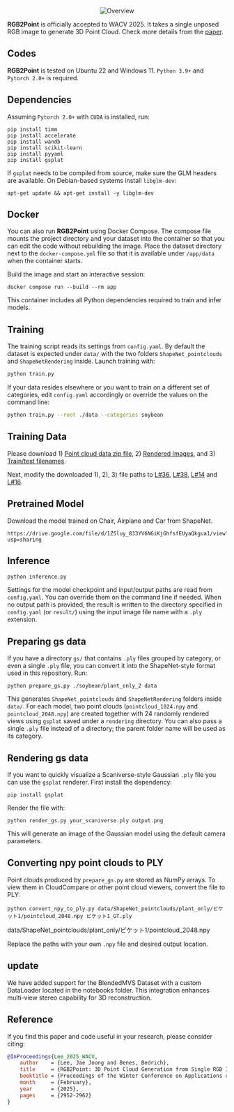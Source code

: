 <p align="center">
    <img src="https://www.jaejoonglee.com/images/rgb2point.png" alt="Overview">
</p>

**RGB2Point** is officially accepted to WACV 2025. It takes a single unposed RGB image to generate 3D Point Cloud. Check more details from the [paper](https://arxiv.org/pdf/2407.14979).
## Codes
**RGB2Point** is tested on Ubuntu 22 and Windows 11. `Python 3.9+` and `Pytorch 2.0+` is required.

## Dependencies
Assuming `Pytorch 2.0+` with `CUDA` is installed, run:
```
pip install timm
pip install accelerate
pip install wandb
pip install scikit-learn
pip install pyyaml
pip install gsplat
```
If `gsplat` needs to be compiled from source, make sure the GLM headers
are available. On Debian-based systems install `libglm-dev`:

```
apt-get update && apt-get install -y libglm-dev
```

## Docker
You can also run **RGB2Point** using Docker Compose. The compose file mounts
the project directory and your dataset into the container so that you can edit
the code without rebuilding the image. Place the dataset directory next to the
`docker-compose.yml` file so that it is available under `/app/data` when the
container starts.

Build the image and start an interactive session:

```
docker compose run --build --rm app
```

This container includes all Python dependencies required to train and infer
models.

## Training
The training script reads its settings from `config.yaml`. By default the
dataset is expected under `data/` with the two folders
`ShapeNet_pointclouds` and `ShapeNetRendering` inside. Launch training
with:

```bash
python train.py
```

If your data resides elsewhere or you want to train on a different set of
categories, edit `config.yaml` accordingly or override the values on the
command line:

```bash
python train.py --root ./data --categories soybean
```

## Training Data
Please download 1)  [Point cloud data zip file](https://drive.google.com/file/d/1R7TXnBvVir8OCXPE5f2kck6Enl0gdMUQ/view?usp=sharing), 2) [Rendered Images](https://drive.google.com/file/d/1t_rlV1BwitvICap_2ubd5oqL_6Yq-Drn/view?usp=sharing), and 3) [Train/test filenames](https://drive.google.com/drive/folders/1jBPd1YBJwzgVpolT-yA0g8XxYJmb2_s-?usp=sharing).

Next, modify the downloaded 1), 2), 3) file paths to [L#36](https://github.com/JaeLee18/RGB2point/blob/7b29188ea8b4c92fcc5f48bd0066e901881ce1f7/utils.py#L36), [L#38](https://github.com/JaeLee18/RGB2point/blob/7b29188ea8b4c92fcc5f48bd0066e901881ce1f7/utils.py#L38), [L#14](https://github.com/JaeLee18/RGB2point/blob/7b29188ea8b4c92fcc5f48bd0066e901881ce1f7/utils.py#L14) and [L#16](https://github.com/JaeLee18/RGB2point/blob/7b29188ea8b4c92fcc5f48bd0066e901881ce1f7/utils.py#L16).

## Pretrained Model
Download the model trained on Chair, Airplane and Car from ShapeNet.
```
https://drive.google.com/file/d/1Z5luy_833YV6NGiKjGhfsfEUyaQkgua1/view?usp=sharing
```

## Inference
```
python inference.py
```
Settings for the model checkpoint and input/output paths are read from
`config.yaml`. You can override them on the command line if needed. When no
output path is provided, the result is written to the directory specified in
`config.yaml` (or `result/`) using the input image file name with a `.ply`
extension.


## Preparing gs data
If you have a directory `gs/` that contains `.ply` files grouped by
category, or even a single `.ply` file, you can convert it into the
ShapeNet-style format used in this repository. Run:

```
python prepare_gs.py ./soybean/plant_only_2 data
```

This generates `ShapeNet_pointclouds` and `ShapeNetRendering` folders
inside `data/`. For each model, two point clouds (`pointcloud_1024.npy`
and `pointcloud_2048.npy`) are created together with 24 randomly
rendered views using `gsplat` saved under a `rendering` directory. You can also pass a
single `.ply` file instead of a directory; the parent folder name will
be used as its category.

## Rendering gs data
If you want to quickly visualize a Scaniverse-style Gaussian `.ply` file you can
use the `gsplat` renderer. First install the dependency:

```
pip install gsplat
```

Render the file with:

```
python render_gs.py your_scaniverse.ply output.png
```

This will generate an image of the Gaussian model using the default camera
parameters.

## Converting npy point clouds to PLY
Point clouds produced by `prepare_gs.py` are stored as NumPy arrays. To view
them in CloudCompare or other point cloud viewers, convert the file to PLY:

```
python convert_npy_to_ply.py data/ShapeNet_pointclouds/plant_only/ピケット1/pointcloud_2048.npy ピケット1_GT.ply
```

data/ShapeNet_pointclouds/plant_only/ピケット1/pointcloud_2048.npy

Replace the paths with your own `.npy` file and desired output location.



## update
We have added support for the BlendedMVS Dataset with a custom DataLoader located in the notebooks folder. This integration enhances multi-view stereo capability for 3D reconstruction.

## Reference
If you find this paper and code useful in your research, please consider citing:
```bibtex
@InProceedings{Lee_2025_WACV,
    author    = {Lee, Jae Joong and Benes, Bedrich},
    title     = {RGB2Point: 3D Point Cloud Generation from Single RGB Images},
    booktitle = {Proceedings of the Winter Conference on Applications of Computer Vision (WACV)},
    month     = {February},
    year      = {2025},
    pages     = {2952-2962}
}
```
